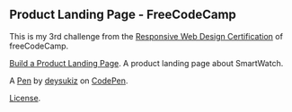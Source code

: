 Product Landing Page - FreeCodeCamp
-------------------------------------------
This is my 3rd challenge from the [Responsive Web Design Certification](https://www.freecodecamp.org/learn/responsive-web-design/) of freeCodeCamp.

[Build a Product Landing Page](https://www.freecodecamp.org/learn/responsive-web-design/responsive-web-design-projects/build-a-product-landing-page). 
A product landing page about SmartWatch.

A [Pen](https://codepen.io/deysukiz/pen/wvgBpeM) by [deysukiz](https://codepen.io/deysukiz) on [CodePen](https://codepen.io).

[License](https://codepen.io/deysukiz/pen/wvgBpeM/license).